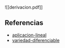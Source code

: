 ![[derivacion.pdf]]

## Referencias
- [aplicacion-lineal](./aplicacion-lineal.md)
- [variedad-diferenciable](./variedad-diferenciable.md)

